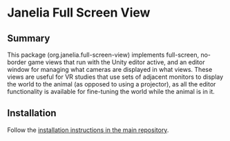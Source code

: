 # Janelia Full Screen View

## Summary
This package (org.janelia.full-screen-view) implements full-screen, no-border game views
that run with the Unity editor active, and an editor window
for managing what cameras are displayed in what views.
These views are useful for VR studies that use sets of adjacent
monitors to display the world to the animal (as opposed to using
a projector), as all the editor functionality is available for
fine-tuning the world while the animal is in it.

## Installation
Follow the [installation instructions in the main repository](https://github.com/JaneliaSciComp/janelia-unity-toolkit/blob/master/README.md#installation).
